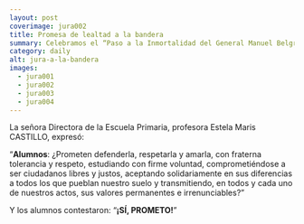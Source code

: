 ```yaml
---
layout: post
coverimage: jura002
title: Promesa de lealtad a la bandera
summary: Celebramos el “Paso a la Inmortalidad del General Manuel Belgrano”
category: daily
alt: jura-a-la-bandera
images:
  - jura001
  - jura002
  - jura003
  - jura004
---
```


La señora Directora de la Escuela Primaria, profesora Estela Maris CASTILLO, expresó:

“**Alumnos**: ¿Prometen defenderla, respetarla y amarla, con fraterna tolerancia y respeto, estudiando con firme voluntad, comprometiéndose a ser ciudadanos libres y justos, aceptando solidariamente en sus diferencias a todos los que pueblan nuestro suelo y transmitiendo, en todos y cada uno de nuestros actos, sus valores permanentes e irrenunciables?”

Y los alumnos contestaron: “**¡SÍ, PROMETO!**”
